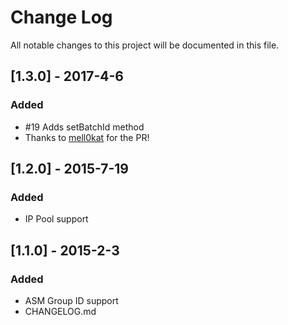 # Change Log
All notable changes to this project will be documented in this file.

## [1.3.0] - 2017-4-6
### Added
- #19 Adds setBatchId method
- Thanks to [mell0kat](https://github.com/mell0kat) for the PR!

## [1.2.0] - 2015-7-19
### Added
- IP Pool support

## [1.1.0] - 2015-2-3
### Added
- ASM Group ID support
- CHANGELOG.md
